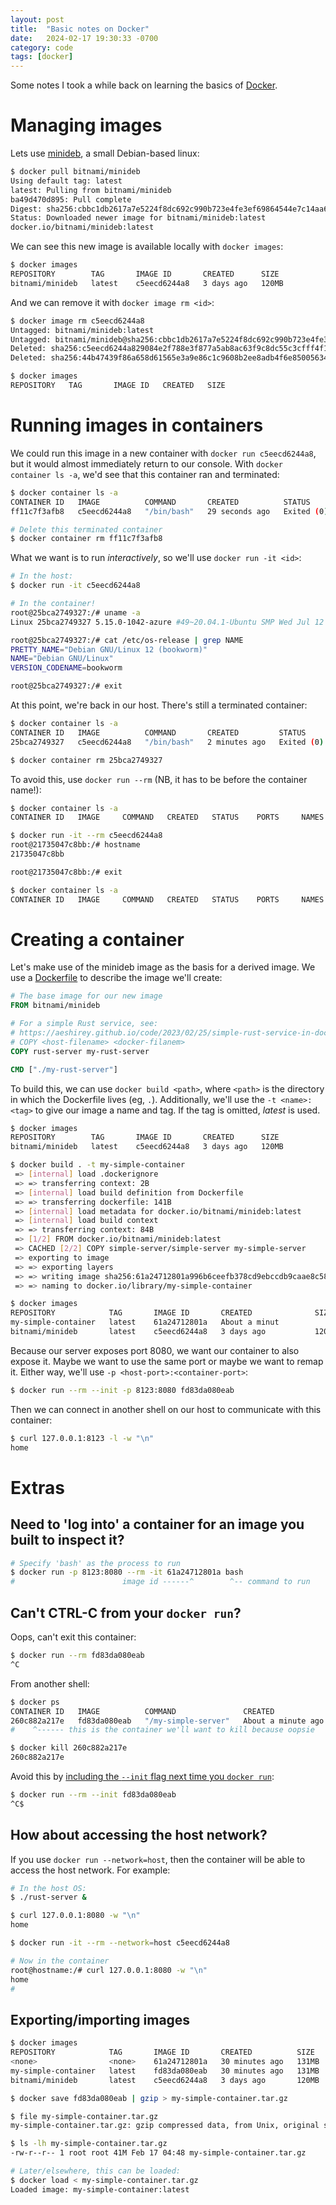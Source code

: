 ```yaml
---
layout: post
title:  "Basic notes on Docker"
date:   2024-02-17 19:30:33 -0700
category: code
tags: [docker]
---
```


Some notes I took a while back on learning the basics of [Docker](https://www.docker.com/).

# Managing images
Lets use [minideb](https://hub.docker.com/r/bitnami/minideb), a small Debian-based linux:

```bash
$ docker pull bitnami/minideb
Using default tag: latest
latest: Pulling from bitnami/minideb
ba49d470d895: Pull complete
Digest: sha256:cbbc1db2617a7e5224f8dc692c990b723e4fe3ef69864544e7c14aa613c0ccb7
Status: Downloaded newer image for bitnami/minideb:latest
docker.io/bitnami/minideb:latest
```

We can see this new image is available locally with `docker images`:

```bash
$ docker images
REPOSITORY        TAG       IMAGE ID       CREATED      SIZE
bitnami/minideb   latest    c5eecd6244a8   3 days ago   120MB
```

And we can remove it with `docker image rm <id>`:

```bash
$ docker image rm c5eecd6244a8
Untagged: bitnami/minideb:latest
Untagged: bitnami/minideb@sha256:cbbc1db2617a7e5224f8dc692c990b723e4fe3ef69864544e7c14aa613c0ccb7
Deleted: sha256:c5eecd6244a829084e2f788e3f877a5ab8ac63f9c8dc55c3cfff4f1d172fc23c
Deleted: sha256:44b47439f86a658d61565e3a9e86c1c9608b2ee8adb4f6e85005634e6f537f43

$ docker images
REPOSITORY   TAG       IMAGE ID   CREATED   SIZE
```

# Running images in containers

We could run this image in a new container with `docker run c5eecd6244a8`, but it would almost immediately return to our console. With `docker container ls -a`, we'd see that this container ran and terminated:

```bash 
$ docker container ls -a
CONTAINER ID   IMAGE          COMMAND       CREATED          STATUS                      PORTS     NAMES
ff11c7f3afb8   c5eecd6244a8   "/bin/bash"   29 seconds ago   Exited (0) 28 seconds ago             clever_franklin

# Delete this terminated container
$ docker container rm ff11c7f3afb8
```

What we want is to run _interactively_, so we'll use `docker run -it <id>`:

```bash
# In the host:
$ docker run -it c5eecd6244a8

# In the container!
root@25bca2749327:/# uname -a
Linux 25bca2749327 5.15.0-1042-azure #49~20.04.1-Ubuntu SMP Wed Jul 12 12:44:56 UTC 2023 x86_64 GNU/Linux

root@25bca2749327:/# cat /etc/os-release | grep NAME
PRETTY_NAME="Debian GNU/Linux 12 (bookworm)"
NAME="Debian GNU/Linux"
VERSION_CODENAME=bookworm

root@25bca2749327:/# exit
```

At this point, we're back in our host. There's still a terminated container:

```bash
$ docker container ls -a
CONTAINER ID   IMAGE          COMMAND       CREATED         STATUS                      PORTS     NAMES
25bca2749327   c5eecd6244a8   "/bin/bash"   2 minutes ago   Exited (0) 49 seconds ago             elegant_saha

$ docker container rm 25bca2749327
```

To avoid this, use `docker run --rm` (NB, it has to be before the container name!):

```bash
$ docker container ls -a
CONTAINER ID   IMAGE     COMMAND   CREATED   STATUS    PORTS     NAMES

$ docker run -it --rm c5eecd6244a8
root@21735047c8bb:/# hostname
21735047c8bb

root@21735047c8bb:/# exit

$ docker container ls -a
CONTAINER ID   IMAGE     COMMAND   CREATED   STATUS    PORTS     NAMES
```

# Creating a container
Let's make use of the minideb image as the basis for a derived image. We use a [Dockerfile](https://docs.docker.com/engine/reference/builder/) to describe the image we'll create:

```dockerfile
# The base image for our new image
FROM bitnami/minideb

# For a simple Rust service, see:
# https://aeshirey.github.io/code/2023/02/25/simple-rust-service-in-docker.html
# COPY <host-filename> <docker-filanem>
COPY rust-server my-rust-server

CMD ["./my-rust-server"]
```

To build this, we can use `docker build <path>`, where `<path>` is the directory in which the Dockerfile lives (eg, `.`). Additionally, we'll use the `-t <name>:<tag>` to give our image a name and tag. If the tag is omitted, _latest_ is used.

```bash
$ docker images
REPOSITORY        TAG       IMAGE ID       CREATED      SIZE
bitnami/minideb   latest    c5eecd6244a8   3 days ago   120MB

$ docker build . -t my-simple-container
 => [internal] load .dockerignore                                                                  0.0s
 => => transferring context: 2B                                                                    0.0s
 => [internal] load build definition from Dockerfile                                               0.0s
 => => transferring dockerfile: 141B                                                               0.0s
 => [internal] load metadata for docker.io/bitnami/minideb:latest                                  0.0s
 => [internal] load build context                                                                  0.0s
 => => transferring context: 84B                                                                   0.0s
 => [1/2] FROM docker.io/bitnami/minideb:latest                                                    0.0s
 => CACHED [2/2] COPY simple-server/simple-server my-simple-server                                 0.0s
 => exporting to image                                                                             0.0s
 => => exporting layers                                                                            0.0s
 => => writing image sha256:61a24712801a996b6ceefb378cd9ebccdb9caae8c58ea7acf17eaff0285666bb       0.0s
 => => naming to docker.io/library/my-simple-container                                             0.0s

$ docker images
REPOSITORY            TAG       IMAGE ID       CREATED              SIZE
my-simple-container   latest    61a24712801a   About a minut
bitnami/minideb       latest    c5eecd6244a8   3 days ago           120MB
```

Because our server exposes port 8080, we want our container to also expose it. Maybe we want to use the same port or maybe we want to remap it. Either way, we'll use `-p <host-port>:<container-port>`:

```bash
$ docker run --rm --init -p 8123:8080 fd83da080eab
```

Then we can connect in another shell on our host to communicate with this container:

```bash
$ curl 127.0.0.1:8123 -l -w "\n"
home
```


# Extras
## Need to 'log into' a container for an image you built to inspect it?
```bash
# Specify 'bash' as the process to run
$ docker run -p 8123:8080 --rm -it 61a24712801a bash
#                        image id ------^        ^-- command to run
```

## Can't CTRL-C from your `docker run`?

Oops, can't exit this container:
```bash
$ docker run --rm fd83da080eab
^C
```

From another shell:

```bash
$ docker ps
CONTAINER ID   IMAGE          COMMAND               CREATED              STATUS              PORTS     NAMES
260c882a217e   fd83da080eab   "/my-simple-server"   About a minute ago   Up About a minute             gracious_hawking
#    ^------ this is the container we'll want to kill because oopsie

$ docker kill 260c882a217e
260c882a217e
```

Avoid this by [including the `--init` flag next time you `docker run`](https://stackoverflow.com/a/60812082/1191181):

```bash
$ docker run --rm --init fd83da080eab
^C$
```

## How about accessing the host network?
If you use `docker run --network=host`, then the container will be able to access the host network. For example:

```bash
# In the host OS:
$ ./rust-server &

$ curl 127.0.0.1:8080 -w "\n"
home

$ docker run -it --rm --network=host c5eecd6244a8

# Now in the container
root@hostname:/# curl 127.0.0.1:8080 -w "\n"
home
# 
```

## Exporting/importing images

```bash
$ docker images
REPOSITORY            TAG       IMAGE ID       CREATED          SIZE
<none>                <none>    61a24712801a   30 minutes ago   131MB
my-simple-container   latest    fd83da080eab   30 minutes ago   131MB
bitnami/minideb       latest    c5eecd6244a8   3 days ago       120MB

$ docker save fd83da080eab | gzip > my-simple-container.tar.gz

$ file my-simple-container.tar.gz
my-simple-container.tar.gz: gzip compressed data, from Unix, original size modulo 2^32 135666688 gzip compressed data, reserved method, ASCII, extra field, encrypted, from FAT filesystem (MS-DOS, OS/2, NT), original size modulo 2^32 135666688

$ ls -lh my-simple-container.tar.gz
-rw-r--r-- 1 root root 41M Feb 17 04:48 my-simple-container.tar.gz

# Later/elsewhere, this can be loaded:
$ docker load < my-simple-container.tar.gz
Loaded image: my-simple-container:latest
```
